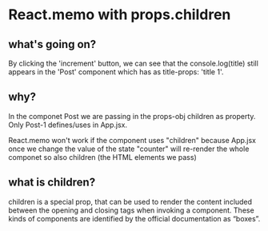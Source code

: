 # React.memo with props.children

## what's going on?

By clicking the 'increment' button, we can see that the console.log(title) still appears in the 'Post' component which has as title-props: 'title 1'.

## why?

In the componet Post we are passing in the props-obj children as property. Only Post-1 defines/uses in App.jsx.

React.memo won't work if the component uses "children" because App.jsx once we change the value of the state "counter" will re-render the whole componet so also children (the HTML elements we pass)

## what is children?

children is a special prop, that can be used to render the content included between the opening and closing tags when invoking a component. These kinds of components are identified by the official documentation as “boxes”.
